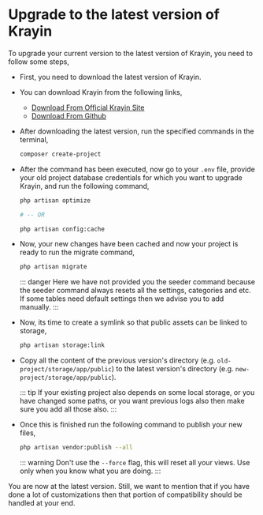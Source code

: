 # Upgrade to the latest version of Krayin

To upgrade your current version to the latest version of Krayin, you need to follow some steps,

- First, you need to download the latest version of Krayin.

- You can download Krayin from the following links,

  - [Download From Official Krayin Site](https://Krayin.com/en/download/)
  - [Download From Github](https://github.com/krayin/Krayin)

- After downloading the latest version, run the specified commands in the terminal,

  ~~~sh
  composer create-project
  ~~~

- After the command has been executed, now go to your `.env` file, provide your old project database credentials for which you want to upgrade Krayin, and run the following command,

  ~~~sh
  php artisan optimize

  # -- OR

  php artisan config:cache
  ~~~

- Now, your new changes have been cached and now your project is ready to run the migrate command,

  ~~~sh
  php artisan migrate
  ~~~

  ::: danger
    Here we have not provided you the seeder command because the seeder command always resets all the settings, categories and etc. If some tables need default settings then we advise you to add manually.
  :::

- Now, its time to create a symlink so that public assets can be linked to storage,

  ~~~sh
  php artisan storage:link
  ~~~

- Copy all the content of the previous version's directory (e.g. `old-project/storage/app/public`) to the latest version's directory (e.g. `new-project/storage/app/public`).

  ::: tip
    If your existing project also depends on some local storage, or you have changed some paths, or you want previous logs also then make sure you add all those also.
  :::

- Once this is finished run the following command to publish your new files,

  ~~~sh
  php artisan vendor:publish --all
  ~~~

  ::: warning
    Don't use the `--force` flag, this will reset all your views. Use only when you know what you are doing.
  :::

You are now at the latest version. Still, we want to mention that if you have done a lot of customizations then that portion of compatibility should be handled at your end.
